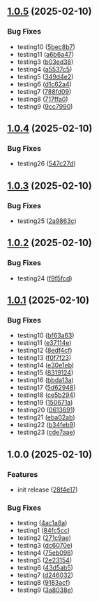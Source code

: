 ## [1.0.5](https://github.com/newo-ai/khalezin-test-public/compare/v1.0.4...v1.0.5) (2025-02-10)


### Bug Fixes

* testing10 ([5bec8b7](https://github.com/newo-ai/khalezin-test-public/commit/5bec8b7510b7ba49007d8277c52c69d0b8648067))
* testing11 ([a6b6a47](https://github.com/newo-ai/khalezin-test-public/commit/a6b6a47e3e421097f1cdcabc6789cfacd8f729ea))
* testing3 ([b03ed38](https://github.com/newo-ai/khalezin-test-public/commit/b03ed38455929b2c6cc94f14ca3e84ac3d2d6110))
* testing4 ([a5537c5](https://github.com/newo-ai/khalezin-test-public/commit/a5537c51f31bd2fd32bf4794cfec7acfbaea2cf3))
* testing5 ([349d4e2](https://github.com/newo-ai/khalezin-test-public/commit/349d4e2fe75a1161560dcbc07944d4ee4632607a))
* testing6 ([d1c62a4](https://github.com/newo-ai/khalezin-test-public/commit/d1c62a4f6ff4c964f56666d27b1c1cfc9e9e399c))
* testing7 ([788fd09](https://github.com/newo-ai/khalezin-test-public/commit/788fd09800046aec5672aa0e89521b2706c03ba7))
* testing8 ([717ffa0](https://github.com/newo-ai/khalezin-test-public/commit/717ffa04b95f5cc44c6378ff4264c284ab7fec5e))
* testing9 ([9cc7990](https://github.com/newo-ai/khalezin-test-public/commit/9cc7990d5b67a731a75691a8f5cdcc5aed5f5f66))

## [1.0.4](https://github.com/newo-ai/khalezin-test-public/compare/v1.0.3...v1.0.4) (2025-02-10)


### Bug Fixes

* testing26 ([547c27d](https://github.com/newo-ai/khalezin-test-public/commit/547c27dd55947a67ccaa1f4c209044ea2aba0f9f))

## [1.0.3](https://github.com/newo-ai/khalezin-test-public/compare/v1.0.2...v1.0.3) (2025-02-10)


### Bug Fixes

* testing25 ([2a9863c](https://github.com/newo-ai/khalezin-test-public/commit/2a9863c0c0ac2034c8c3484b7f4ea5589eb4859c))

## [1.0.2](https://github.com/newo-ai/khalezin-test-public/compare/v1.0.1...v1.0.2) (2025-02-10)


### Bug Fixes

* testing24 ([f9f5fcd](https://github.com/newo-ai/khalezin-test-public/commit/f9f5fcde907cac33eba37e25edda3894aedf8282))

## [1.0.1](https://github.com/newo-ai/khalezin-test-public/compare/v1.0.0...v1.0.1) (2025-02-10)


### Bug Fixes

* testing10 ([bf63a63](https://github.com/newo-ai/khalezin-test-public/commit/bf63a63c5e5af5a662274c8c6cbc11aa8fe0a1f6))
* testing11 ([e37114e](https://github.com/newo-ai/khalezin-test-public/commit/e37114e487088c2d58a829f7507cc671e4dfb32a))
* testing12 ([8edf4cf](https://github.com/newo-ai/khalezin-test-public/commit/8edf4cfb6d32fb27b3ef80a4ec8e622f37e7b9f5))
* testing13 ([f0f7f23](https://github.com/newo-ai/khalezin-test-public/commit/f0f7f23094cf0dcf7932af9494b3b95f15ec5989))
* testing14 ([e30e1eb](https://github.com/newo-ai/khalezin-test-public/commit/e30e1ebe481c4110061d3152e6d9cd38fb37eab8))
* testing15 ([8319124](https://github.com/newo-ai/khalezin-test-public/commit/8319124ae13c1aa96215508150ce4427079917a6))
* testing16 ([bbda13a](https://github.com/newo-ai/khalezin-test-public/commit/bbda13aee286995d497d5af2b4b593310f63c5ae))
* testing17 ([5d62948](https://github.com/newo-ai/khalezin-test-public/commit/5d62948fbaf0efbf284df1c11fe1077111c4624a))
* testing18 ([ce5b294](https://github.com/newo-ai/khalezin-test-public/commit/ce5b294d234169327f28f1c57cffb140f621bd8b))
* testing19 ([150671a](https://github.com/newo-ai/khalezin-test-public/commit/150671ae22539e4ff22f5e21d62d655deb69c066))
* testing20 ([0613691](https://github.com/newo-ai/khalezin-test-public/commit/0613691f6e4ec5f0dea710ee2c1e89cd0617f4c7))
* testing21 ([eba02ab](https://github.com/newo-ai/khalezin-test-public/commit/eba02ab80dc1c421536c99b435e2b44838947cf9))
* testing22 ([b34feb9](https://github.com/newo-ai/khalezin-test-public/commit/b34feb9ac1cf57b09d2dd9924f7417f4b62a27be))
* testing23 ([cde7aae](https://github.com/newo-ai/khalezin-test-public/commit/cde7aae6988aebe3a64c7e09f217783eb6fb3b78))

## 1.0.0 (2025-02-10)

### Features

- init release ([28f4e17](https://github.com/newo-ai/khalezin-test-public/commit/28f4e1785acccb286ec9ba19249909c482f02de1))

### Bug Fixes

- testing ([4ac1a8a](https://github.com/newo-ai/khalezin-test-public/commit/4ac1a8a203c363dd718ef4fa3d48c9316d7221c4))
- testing1 ([84fc5cc](https://github.com/newo-ai/khalezin-test-public/commit/84fc5cc72f2cb0ba988fdc89d92370977b97e938))
- testing2 ([271c9ae](https://github.com/newo-ai/khalezin-test-public/commit/271c9ae619c24f9f874bf72bd640456f8feab1a6))
- testing3 ([dc6070e](https://github.com/newo-ai/khalezin-test-public/commit/dc6070e7f1fa8f4f48cdddb0110684efa7904020))
- testing4 ([75eb098](https://github.com/newo-ai/khalezin-test-public/commit/75eb09888dccc757993b9b3d6f6b465310e0a197))
- testing5 ([2e23154](https://github.com/newo-ai/khalezin-test-public/commit/2e23154d1693dd455f3ff494af56a5c9779fe97d))
- testing6 ([43d5ab5](https://github.com/newo-ai/khalezin-test-public/commit/43d5ab58fa0f974752381291617f707ba55f4a81))
- testing7 ([d246032](https://github.com/newo-ai/khalezin-test-public/commit/d246032525595adc525f89045f145a3b81b193ce))
- testing8 ([9183acf](https://github.com/newo-ai/khalezin-test-public/commit/9183acfca531bbb6b2cff44a2990f33b338daa65))
- testing9 ([3a8038e](https://github.com/newo-ai/khalezin-test-public/commit/3a8038ed19cb0fbbbd0dd023439421d5638579ca))
